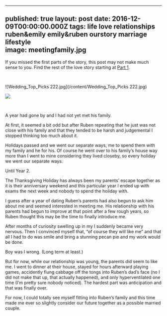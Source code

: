 
---
published: true
layout: post
date: 2016-12-09T00:00:00.000Z
tags: life love relationships ruben&emily emily&ruben ourstory marriage lifestyle  
image: meetingfamily.jpg
---

If you missed the first parts of the story, this post may not make much sense to you. Find the rest of the love story starting at [Part 1](http://edibleem.com/how-he-unintentionally-had-me-hooked).

<br>


![Wedding_Top_Picks 222.jpg](/content/Wedding_Top_Picks 222.jpg)


<a href="//www.pinterest.com/pin/create/button/" data-pin-do="buttonBookmark"  data-pin-color="red"><img src="//assets.pinterest.com/images/pidgets/pinit_fg_en_rect_red_20.png" /></a>

<!-- Please call pinit.js only once per page -->
<script type="text/javascript" async defer src="//assets.pinterest.com/js/pinit.js"></script>

<br>

A year had gone by and I had not yet met his family. 




At first, it seemed a bit odd but after Ruben repeating that he just was not close with his family and that they tended to be harsh and judgemental I stopped thinking too much about it.




Holidays passed and we went our separate ways, me to spend them with my family and he for his. Of course he went over to his family’s house way more than I went to mine considering they lived closeby, so every holiday we went our separate ways.




Until Year 2. 




The Thanksgiving Holiday has always been my parents’ escape together as it is their anniversary weekend and this particular year I ended up with exams the next week and nobody to spend the holiday with.




I guess after a year of dating Ruben’s parents had also begun to ask him about me and seemed interested in meeting me. His relationship with his parents had begun to improve at that point after a few rough years, so Ruben thought this may be the time to finally introduce me. 




After months of curiosity swelling up in my I suddenly became very nervous. Then I convinced myself that, “of course they will like me” and that all I had to do was smile and bring a stunning pecan pie and my work would be done. 




Boy was I wrong. (Long term at least.)




But for now, while our relationship was young, the parents did seem to like me. I went to dinner at their house, stayed for hours afterward playing games, accidently flung cabbage off the tongs into Ruben’s dad’s face (no I did not make that up, that actually happened), and only hyperventilated one time (I’m pretty sure nobody noticed). The hardest part was anticipation and that was finally over.




For now, I could totally see myself fitting into Ruben’s family and this time made me ever so slightly consider our future together as a possible married couple. 








